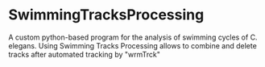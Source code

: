 # SwimmingTracksProcessing
A custom python-based program for the analysis of swimming cycles of C. elegans. Using Swimming Tracks Processing allows to combine and delete tracks after automated tracking by "wrmTrck"
